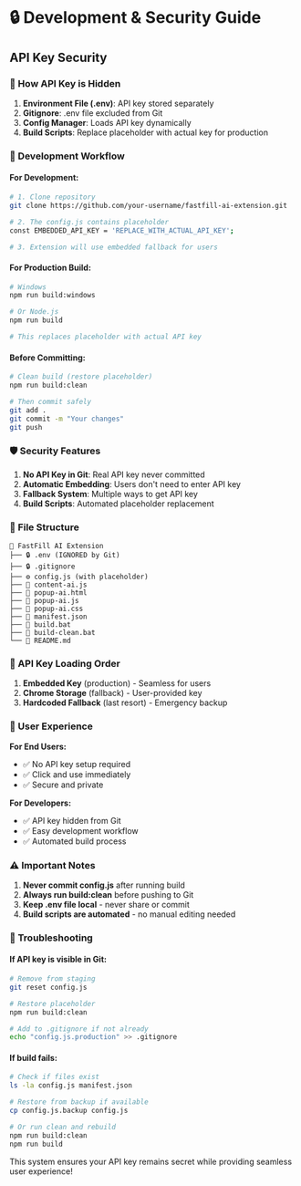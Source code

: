 # 🔒 Development & Security Guide

## API Key Security

### 🔑 How API Key is Hidden

1. **Environment File (.env)**: API key stored separately
2. **Gitignore**: .env file excluded from Git
3. **Config Manager**: Loads API key dynamically
4. **Build Scripts**: Replace placeholder with actual key for production

### 🚧 Development Workflow

#### For Development:
```bash
# 1. Clone repository
git clone https://github.com/your-username/fastfill-ai-extension.git

# 2. The config.js contains placeholder
const EMBEDDED_API_KEY = 'REPLACE_WITH_ACTUAL_API_KEY';

# 3. Extension will use embedded fallback for users
```

#### For Production Build:
```bash
# Windows
npm run build:windows

# Or Node.js
npm run build

# This replaces placeholder with actual API key
```

#### Before Committing:
```bash
# Clean build (restore placeholder)
npm run build:clean

# Then commit safely
git add .
git commit -m "Your changes"
git push
```

### 🛡️ Security Features

1. **No API Key in Git**: Real API key never committed
2. **Automatic Embedding**: Users don't need to enter API key
3. **Fallback System**: Multiple ways to get API key
4. **Build Scripts**: Automated placeholder replacement

### 📁 File Structure

```
📁 FastFill AI Extension
├── 🔒 .env (IGNORED by Git)
├── 🔒 .gitignore
├── ⚙️ config.js (with placeholder)
├── 🤖 content-ai.js
├── 🎨 popup-ai.html
├── 📱 popup-ai.js
├── 🎨 popup-ai.css
├── 📜 manifest.json
├── 🔨 build.bat
├── 🧹 build-clean.bat
└── 📖 README.md
```

### 🔄 API Key Loading Order

1. **Embedded Key** (production) - Seamless for users
2. **Chrome Storage** (fallback) - User-provided key
3. **Hardcoded Fallback** (last resort) - Emergency backup

### 🎯 User Experience

**For End Users:**
- ✅ No API key setup required
- ✅ Click and use immediately
- ✅ Secure and private

**For Developers:**
- ✅ API key hidden from Git
- ✅ Easy development workflow
- ✅ Automated build process

### ⚠️ Important Notes

1. **Never commit config.js** after running build
2. **Always run build:clean** before pushing to Git
3. **Keep .env file local** - never share or commit
4. **Build scripts are automated** - no manual editing needed

### 🔧 Troubleshooting

#### If API key is visible in Git:
```bash
# Remove from staging
git reset config.js

# Restore placeholder
npm run build:clean

# Add to .gitignore if not already
echo "config.js.production" >> .gitignore
```

#### If build fails:
```bash
# Check if files exist
ls -la config.js manifest.json

# Restore from backup if available
cp config.js.backup config.js

# Or run clean and rebuild
npm run build:clean
npm run build
```

This system ensures your API key remains secret while providing seamless user experience!
